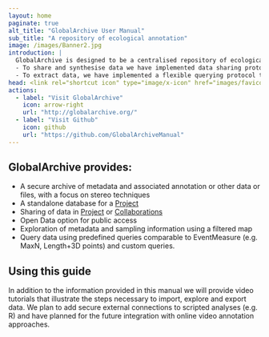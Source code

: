 ```yaml
---
layout: home
paginate: true
alt_title: "GlobalArchive User Manual"
sub_title: "A repository of ecological annotation"
image: /images/Banner2.jpg
introduction: |
  GlobalArchive is designed to be a centralised repository of ecological survey data and associated information. The overarching design principles for GlobalArchive have included ease of use, secure user access, flexible data import, and the collection of any sampling and image analysis information. 
  - To share and synthesise data we have implemented data sharing protocols, including Open Data and synthesis Collaborations, and a spatial map to visualise and filter datasets. 
  - To extract data, we have implemented a flexible querying protocol that allows relational database-like querying of any data stored as a flat file (e.g .txt file) with associated spatial metadata and sampling information.
head: <link rel="shortcut icon" type="image/x-icon" href="images/favicon.ico">
actions:
  - label: "Visit GlobalArchive"
    icon: arrow-right
    url: "http://globalarchive.org/"
  - label: "Visit Github"
    icon: github
    url: "https://github.com/GlobalArchiveManual"
---
```

<link rel="shortcut icon" type="image/png" href="/favicon.png">

## GlobalArchive provides:
* A secure archive of metadata and associated annotation or other data or files, with a focus on stereo techniques
* A standalone database for a [Project](https://globalarchivemanual.github.io/definitions#project)
* Sharing of data in [Project](https://globalarchivemanual.github.io/definitions#Projects) or [Collaborations](https://globalarchivemanual.github.io/definitions#Collaborations)
* Open Data option for public access
* Exploration of metadata and sampling information using a filtered map
* Query data using predefined queries comparable to EventMeasure (e.g. MaxN, Length+3D points) and custom queries.

## Using this guide
In addition to the information provided in this manual we will provide video tutorials that illustrate the steps necessary to import, explore and export data. We plan to add secure external connections to scripted analyses (e.g. R) and have planned for the future integration with online video annotation approaches.
